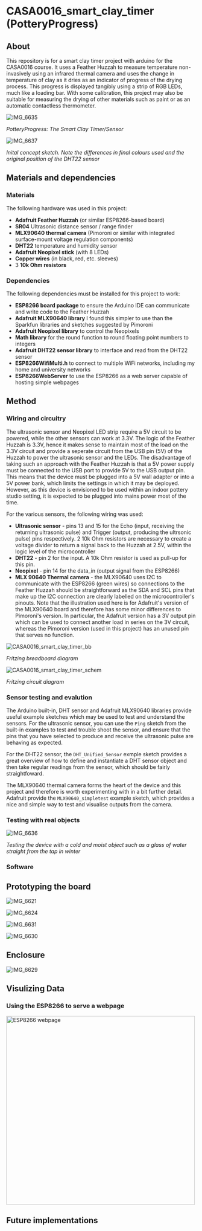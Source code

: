 # CASA0016_smart_clay_timer (PotteryProgress)
## About
This repository is for a smart clay timer project with arduino for the CASA0016 course. It uses a Feather Huzzah to measure temperature non-invasively using an infrared thermal camera and uses the change in temperature of clay as it dries as an indicator of progress of the drying process. This progress is displayed tangibly using a strip of RGB LEDs, much like a loading bar. With some calibration, this project may also be suitable for measuring the drying of other materials such as paint or as an automatic contactless thermometer.

![IMG_6635](https://github.com/ethmacc/CASA0016_smart_clay_timer/assets/60006290/8892c229-0019-418b-b67e-2db27e8d7fab)

_PotteryProgress: The Smart Clay Timer/Sensor_

![IMG_6637](https://github.com/ethmacc/CASA0016_smart_clay_timer/assets/60006290/0089a92f-b200-4ee0-b7b1-24000745c1bd)

_Inital concept sketch. Note the differences in final colours used and the original position of the DHT22 sensor_

## Materials and dependencies
### Materials
The following hardware was used in this project:
- **Adafruit Feather Huzzah** (or similar ESP8266-based board)
- **SR04** Ultrasonic distance sensor / range finder
- **MLX90640 thermal camera** (Pimoroni or similar with integrated surface-mount voltage regulation components)
- **DHT22** temperature and humidity sensor
- **Adafruit Neopixel stick** (with 8 LEDs)
- **Copper wires** (in black, red, etc. sleeves)
- 3 **10k Ohm resistors**

### Dependencies
The following dependencies must be installed for this project to work:
- **ESP8266 board package** to ensure the Arduino IDE can communicate and write code to the Feather Huzzah
- **Adafruit MLX90640 library** I found this simpler to use than the Sparkfun libraries and sketches suggested by Pimoroni 
- **Adafruit Neopixel library** to control the Neopixels
- **Math library** for the round function to round floating point numbers to integers
- **Adafruit DHT22 sensor library** to interface and read from the DHT22 sensor
- **ESP8266WifiMulti.h** to connect to multiple WiFi networks, including my home and university networks
- **ESP8266WebServer** to use the ESP8266 as a web server capable of hosting simple webpages

## Method
### Wiring and circuitry
The ultrasonic sensor and Neopixel LED strip require a 5V circuit to be powered, while the other sensors can work at 3.3V. The logic of the Feather Huzzah is 3.3V, hence it makes sense to maintain most of the load on the 3.3V circuit and provide a seperate circuit from the USB pin (5V) of the Huzzah to power the ultrasonic sensor and the LEDs. The disadvantage of taking such an approach with the Feather Huzzah is that a 5V power supply must be connected to the USB port to provide 5V to the USB output pin. This means that the device must be plugged into a 5V wall adapter or into a 5V power bank, which limits the settings in which it may be deployed. However, as this device is envisioned to be used within an indoor pottery studio setting, it is expected to be plugged into mains power most of the time.

For the various sensors, the following wiring was used:
- **Ultrasonic sensor** - pins 13 and 15 for the Echo (input, receiving the returning ultrasonic pulse) and Trigger (output, producing the ultrsonic pulse) pins respectively. 2 10k Ohm resistors are necessary to create a voltage divider to return a signal back to the Huzzah at 2.5V, within the logic level of the microcontroller
- **DHT22** - pin 2 for the input. A 10k Ohm resistor is used as pull-up for this pin.
- **Neopixel** - pin 14 for the data_in (output signal from the ESP8266)
- **MLX 90640 Thermal camera** - the MLX90640 uses I2C to communicate with the ESP8266 (green wires) so connections to the Feather Huzzah should be straightforward as the SDA and SCL pins that make up the I2C connection are clearly labelled on the microcontroller's pinouts. Note that the illustration used here is for Adafruit's version of the MLX90640 board and therefore has some minor differences to Pimoroni's version. In particular, the Adafruit version has a 3V output pin which can be used to connect another load in series on the 3V circuit, whereas the Pimoroni version (used in this project) has an unused pin that serves no function. 

![CASA0016_smart_clay_timer_bb](https://github.com/ethmacc/CASA0016_smart_clay_timer/assets/60006290/426314c8-7e47-4111-8254-98b834e040ec)

_Fritzing breadboard diagram_


![CASA0016_smart_clay_timer_schem](https://github.com/ethmacc/CASA0016_smart_clay_timer/assets/60006290/63205188-b591-4609-833f-8ae326127e08)

_Fritzing circuit diagram_

### Sensor testing and evalution
The Arduino built-in, DHT sensor and Adafruit MLX90640 libraries provide useful example sketches which may be used to test and understand the sensors. For the ultrasonic sensor, you can use the ```Ping``` sketch from the built-in examples to test and trouble shoot the sensor, and ensure that the pins that you have selected to produce and receive the ultrasonic pulse are behaving as expected. 

For the DHT22 sensor, the ```DHT_Unified_Sensor``` exmple sketch provides a great overview of how to define and instantiate a DHT sensor object and then take regular readings from the sensor, which should be fairly straightfoward.

The MLX90640 thermal camera forms the heart of the device and this project and therefore is worth experimenting with in a bit further detail. Adafruit provide the ```MLX90640_simpletest``` example sketch, which provides a nice and simple way to test and visualise outputs from the camera. 

### Testing with real objects

![IMG_6636](https://github.com/ethmacc/CASA0016_smart_clay_timer/assets/60006290/5c0705c4-bb31-4a7b-be17-ee3b48bb2714)

_Testing the device with a cold and moist object such as a glass of water straight from the tap in winter_

### Software

## Prototyping the board

![IMG_6621](https://github.com/ethmacc/CASA0016_smart_clay_timer/assets/60006290/c670622b-afc2-4fd6-87d4-5d68f26da965)

![IMG_6624](https://github.com/ethmacc/CASA0016_smart_clay_timer/assets/60006290/45e6d16f-c744-4ba2-8627-0867a37a305b)

![IMG_6631](https://github.com/ethmacc/CASA0016_smart_clay_timer/assets/60006290/542c5e1c-0caa-4eaf-976d-3aee22248199)

![IMG_6630](https://github.com/ethmacc/CASA0016_smart_clay_timer/assets/60006290/c246ca08-078d-48ed-b230-d804779aac5a)

## Enclosure

![IMG_6629](https://github.com/ethmacc/CASA0016_smart_clay_timer/assets/60006290/1e3b3046-d373-4fd8-bcec-70253299c321)

## Visulizing Data

### Using the ESP8266 to serve a webpage

<img height="500" alt="ESP8266 webpage" src="https://github.com/ethmacc/CASA0016_smart_clay_timer/assets/60006290/51db1c8b-e9ad-4b48-aa8c-53d2612b09ee">

## Future implementations


